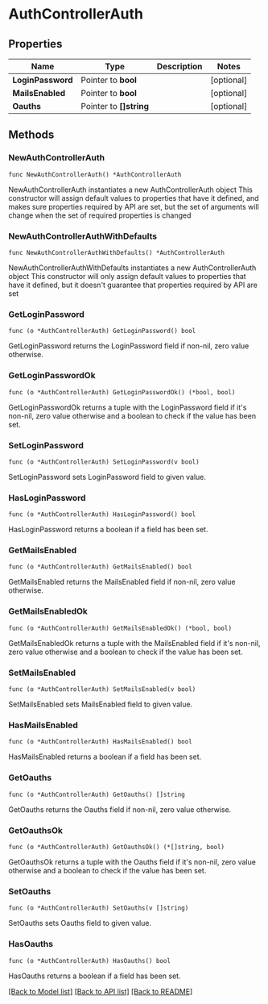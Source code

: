 # AuthControllerAuth

## Properties

Name | Type | Description | Notes
------------ | ------------- | ------------- | -------------
**LoginPassword** | Pointer to **bool** |  | [optional] 
**MailsEnabled** | Pointer to **bool** |  | [optional] 
**Oauths** | Pointer to **[]string** |  | [optional] 

## Methods

### NewAuthControllerAuth

`func NewAuthControllerAuth() *AuthControllerAuth`

NewAuthControllerAuth instantiates a new AuthControllerAuth object
This constructor will assign default values to properties that have it defined,
and makes sure properties required by API are set, but the set of arguments
will change when the set of required properties is changed

### NewAuthControllerAuthWithDefaults

`func NewAuthControllerAuthWithDefaults() *AuthControllerAuth`

NewAuthControllerAuthWithDefaults instantiates a new AuthControllerAuth object
This constructor will only assign default values to properties that have it defined,
but it doesn't guarantee that properties required by API are set

### GetLoginPassword

`func (o *AuthControllerAuth) GetLoginPassword() bool`

GetLoginPassword returns the LoginPassword field if non-nil, zero value otherwise.

### GetLoginPasswordOk

`func (o *AuthControllerAuth) GetLoginPasswordOk() (*bool, bool)`

GetLoginPasswordOk returns a tuple with the LoginPassword field if it's non-nil, zero value otherwise
and a boolean to check if the value has been set.

### SetLoginPassword

`func (o *AuthControllerAuth) SetLoginPassword(v bool)`

SetLoginPassword sets LoginPassword field to given value.

### HasLoginPassword

`func (o *AuthControllerAuth) HasLoginPassword() bool`

HasLoginPassword returns a boolean if a field has been set.

### GetMailsEnabled

`func (o *AuthControllerAuth) GetMailsEnabled() bool`

GetMailsEnabled returns the MailsEnabled field if non-nil, zero value otherwise.

### GetMailsEnabledOk

`func (o *AuthControllerAuth) GetMailsEnabledOk() (*bool, bool)`

GetMailsEnabledOk returns a tuple with the MailsEnabled field if it's non-nil, zero value otherwise
and a boolean to check if the value has been set.

### SetMailsEnabled

`func (o *AuthControllerAuth) SetMailsEnabled(v bool)`

SetMailsEnabled sets MailsEnabled field to given value.

### HasMailsEnabled

`func (o *AuthControllerAuth) HasMailsEnabled() bool`

HasMailsEnabled returns a boolean if a field has been set.

### GetOauths

`func (o *AuthControllerAuth) GetOauths() []string`

GetOauths returns the Oauths field if non-nil, zero value otherwise.

### GetOauthsOk

`func (o *AuthControllerAuth) GetOauthsOk() (*[]string, bool)`

GetOauthsOk returns a tuple with the Oauths field if it's non-nil, zero value otherwise
and a boolean to check if the value has been set.

### SetOauths

`func (o *AuthControllerAuth) SetOauths(v []string)`

SetOauths sets Oauths field to given value.

### HasOauths

`func (o *AuthControllerAuth) HasOauths() bool`

HasOauths returns a boolean if a field has been set.


[[Back to Model list]](../README.md#documentation-for-models) [[Back to API list]](../README.md#documentation-for-api-endpoints) [[Back to README]](../README.md)


